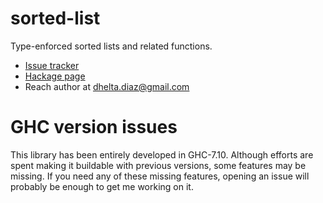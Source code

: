 # sorted-list

Type-enforced sorted lists and related functions.

* [Issue tracker](https://github.com/Daniel-Diaz/sorted-list/issues)
* [Hackage page](http://hackage.haskell.org/package/sorted-list)
* Reach author at dhelta.diaz@gmail.com

# GHC version issues

This library has been entirely developed in GHC-7.10. Although efforts
are spent making it buildable with previous versions, some features may
be missing. If you need any of these missing features, opening an issue
will probably be enough to get me working on it.
